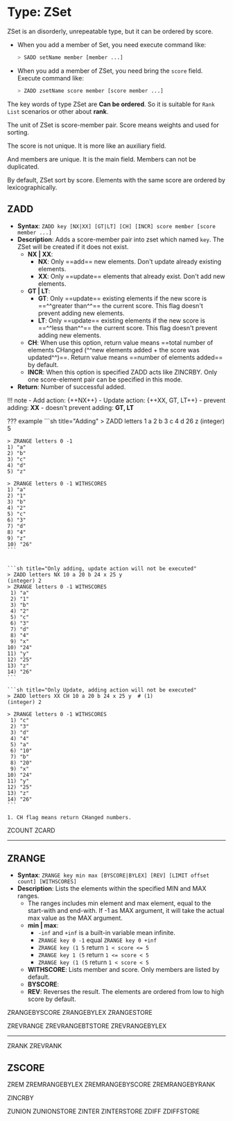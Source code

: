 # Type: ZSet

ZSet is an disorderly, unrepeatable type, but it can be ordered by score.

- When you add a member of Set, you need execute command like:

    ```sh
    > SADD setName member [member ...]
    ```

- When you add a member of ZSet, you need bring the `score` field. Execute command like:

    ```sh
    > ZADD zsetName score member [score member ...]
    ```

The key words of type ZSet are **Can be ordered**. So it is suitable for `Rank List` scenarios or other about **rank**.

The unit of ZSet is score-member pair. Score means weights and used for sorting.

The score is not unique. It is more like an auxiliary field. 

And members are unique. It is the main field. Members can not be duplicated.

By default, ZSet sort by score. Elements with the same score are ordered by lexicographically.



## ZADD

- **Syntax**: `ZADD key [NX|XX] [GT|LT] [CH] [INCR] score member [score member ...]`
- **Description**: Adds a score-member pair into zset which named `key`. The ZSet will be created if it does not exist.
    - **NX | XX**:
        - **NX**: Only ==add== new elements. Don't update already existing elements.
        - **XX**: Only ==update== elements that already exist. Don't add new elements.
    - **GT | LT**:
        - **GT**: Only ==update== existing elements if the new score is ==^^greater than^^== the current score. This flag doesn't prevent adding new elements.
        - **LT**: Only ==update== existing elements if the new score is ==^^less than^^== the current score. This flag doesn't prevent adding new elements.
    - **CH**: When use this option, return value means ==total number of elements CHanged (^^new elements added + the score was updated^^)==. Return value means ==number of elements added== by default.
    - **INCR**: When this option is specified ZADD acts like ZINCRBY. Only one score-element pair can be specified in this mode.
- **Return**: Number of successful added.

!!! note
    - Add action: {++NX++}
    - Update action: {++XX, GT, LT++}
        - prevent adding: **XX**
        - doesn't prevent adding: **GT, LT**

??? example 
    ```sh title="Adding"
    > ZADD letters 1 a 2 b 3 c 4 d 26 z
    (integer) 5

    > ZRANGE letters 0 -1
    1) "a"
    2) "b"
    3) "c"
    4) "d"
    5) "z"

    > ZRANGE letters 0 -1 WITHSCORES
    1) "a"
    2) "1"
    3) "b"
    4) "2"
    5) "c"
    6) "3"
    7) "d"
    8) "4"
    9) "z"
    10) "26"
    ```


    ```sh title="Only adding, update action will not be executed"
    > ZADD letters NX 10 a 20 b 24 x 25 y
    (integer) 2
    > ZRANGE letters 0 -1 WITHSCORES
     1) "a"
     2) "1"
     3) "b"
     4) "2"
     5) "c"
     6) "3"
     7) "d"
     8) "4"
     9) "x"
    10) "24"
    11) "y"
    12) "25"
    13) "z"
    14) "26"
    ```

    ```sh title="Only Update, adding action will not be executed"
    > ZADD letters XX CH 10 a 20 b 24 x 25 y  # (1)
    (integer) 2

    > ZRANGE letters 0 -1 WITHSCORES
     1) "c"
     2) "3"
     3) "d"
     4) "4"
     5) "a"
     6) "10"
     7) "b"
     8) "20"
     9) "x"
    10) "24"
    11) "y"
    12) "25"
    13) "z"
    14) "26"
    ```

    1. CH flag means return CHanged numbers.


ZCOUNT
ZCARD

---

## ZRANGE

- **Syntax**: `ZRANGE key min max [BYSCORE|BYLEX] [REV] [LIMIT offset count] [WITHSCORES]`
- **Description**: Lists the elements within the specified MIN and MAX ranges.
    - The ranges includes min element and max element, equal to the start-with and end-with. If -1 as MAX argument, it will take the actual max value as the MAX argument.
    - **min | max**: 
        - `-inf` and `+inf` is a built-in variable mean infinite.
        - `ZRANGE key 0 -1` equal `ZRANGE key 0 +inf`
        - `ZRANGE key (1 5` return `1 < score <= 5`
        - `ZRANGE key 1 (5` return `1 <= score < 5`
        - `ZRANGE key (1 (5` return `1 < score < 5`
    - **WITHSCORE**: Lists member and score. Only members are listed by default.
    - **BYSCORE**: 
    - **REV**: Reverses the result. The elements are ordered from low to high score by default.



ZRANGEBYSCORE
ZRANGEBYLEX
ZRANGESTORE

ZREVRANGE
ZREVRANGEBTSTORE
ZREVRANGEBYLEX

---
ZRANK
ZREVRANK

ZSCORE
---

ZREM
ZREMRANGEBYLEX
ZREMRANGEBYSCORE
ZREMRANGEBYRANK

ZINCRBY

ZUNION
ZUNIONSTORE
ZINTER
ZINTERSTORE
ZDIFF
ZDIFFSTORE